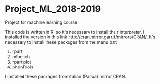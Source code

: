 # Project_ML_2018-2019
Project for machine learning course

This code is written in R, so it's necessary to install the r interpreter. I installed the version in this link
http://cran.mirror.garr.it/mirrors/CRAN/.
It's necessary to install these packages from the menu bar:
1) rpart
2) mlbench
3) rpart.plot
4) phonTools

I installed these packages from italian (Padua) mirror CRAN.
